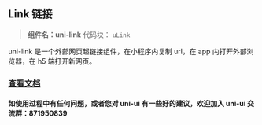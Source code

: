 ## Link 链接

> **组件名：uni-link** 代码块： `uLink`

uni-link 是一个外部网页超链接组件，在小程序内复制 url，在 app 内打开外部浏览器，在 h5 端打开新网页。

### [查看文档](https://uniapp.dcloud.io/component/uniui/uni-link)

#### 如使用过程中有任何问题，或者您对 uni-ui 有一些好的建议，欢迎加入 uni-ui 交流群：871950839
